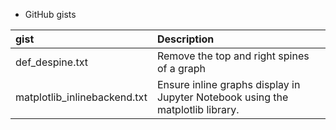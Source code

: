 * GitHub gists

| gist                         | Description                                                                         |
| :--                          | :--                                                                                 |
| def_despine.txt              | Remove the top and right spines of a graph                                          |
| matplotlib_inlinebackend.txt | Ensure inline graphs display in Jupyter Notebook using the matplotlib library.      |
